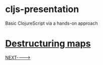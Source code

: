 # cljs-presentation
Basic ClojureScript via a hands-on approach

# [Destructuring maps](https://github.com/wallclockbuilder/cljs-presentation/blob/master/23_map_destructuring/23_map_destructuring.cljs)

[NEXT---->](https://github.com/wallclockbuilder/cljs-presentation)
